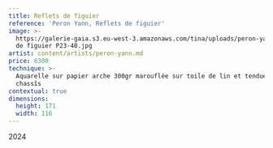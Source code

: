 ```yaml
---
title: Reflets de figuier
reference: 'Peron Yann, Reflets de figuier'
image: >-
  https://galerie-gaia.s3.eu-west-3.amazonaws.com/tina/uploads/peron-yann/galerie-gaia-peron-yann-3-Reflet
  de figuier P23-40.jpg
artist: content/artists/peron-yann.md
price: 6300
technique: >-
  Aquarelle sur papier arche 300gr marouflée sur toile de lin et tendue sur
  chassîs
contextual: true
dimensions:
  height: 171
  width: 116
---
```


2024
